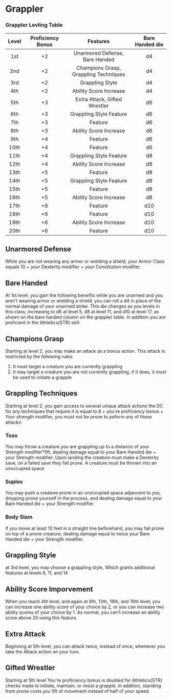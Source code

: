 # Grappler

### Grappler Levling Table

Level | Proficiency Bonus | Features | Bare Handed die
:---: | :---: | :---: | :---:
1st | +2 | Unarmored Defense, Bare Handed | d4
2nd | +2 | Champions Grasp, Grappling Techniques | d4
3rd | +2 | Grappling Style | d4
4th | +2 | Ability Score Increase | d4
5th | +3 | Extra Attack, Gifted Wrestler | d6
6th | +3 | Grappling Style Feature | d6
7th | +3 | Feature | d6
8th | +3 | Ability Score Increase | d6
9th | +4 | Feature | d6
10th | +4 | Feature | d6
11th | +4 | Grappling Style Feature | d8
12th | +4 | Ability Score Increase | d8
13th | +5 | Feature | d8
14th | +5 | Grappling Style Feature | d8
15th | +5 | Feature | d8
16th | +5 | Ability Score Increase | d8
17th | +6 | Feature | d10
18th | +6 | Feature | d10
19th | +6 | Ability Score Increase | d10
20th | +6 | Feature | d10

## Unarmored Defense

While you are not wearing any armor or wielding a shield, your Armor Class equals 10 + your Dexterity
modifier + your Constitution modifier.

## Bare Handed

At 1st level, you gain the following benefits while you are unarmed
and you aren't wearing armor or wielding a shield, you can roll a d4 in place of the normal damage
of your unarmed strike.	This die changes as you levels in this class, increasing to d6 at level 5,
d8 at level 11,	and d10 at level 17, as shown on the bare handed column on the grappler table. In addition
you are proficient in the Athletics(STR) skill.


## Champions Grasp

Starting at level 2, you may make an attack as a bonus action. This attack is restricted
by the following rules:

1. It must target a creature you are currently grappling
2. It may target a creature you are not currently grappling, if it does, it must be used to initiate a grapple



## Grappling Techniques

Starting at level 2, you gain access to several unique attack actions the DC for any techniques that require it
is equal to 8 + you're proficiency bonus + Your strength modifier, you must not be prone to peform any of these attacks:

### Toss

You may throw a creature you are grappling up to a distance of your Strength modifier*5ft, dealing damage equal
to your Bare Handed die + your Strength modifier. Upon landing the creature must make a Dexterity save, on a failed
save they fall prone. A creature must be thrown into an unoccupied space

### Suplex

You may push a creature prone in an unoccupied space adjancent to you, dropping prone yourself in the process,
and dealing damage equal to your Bare Handed die + your Strength modifier.

### Body Slam

If you move at least 10 feet in a straight line beforehand, you may fall prone on top of a prone creature, dealing
damage equal to twice your Bare Handed die + your Strength modifier.

## Grappling Style

at 3rd level, you may choose a grappling style, Which grants additional features at levels 6, 11, and 14

## Ability Score Imporvement

When you reach 4th level, and again at 8th, 12th, 16th, and 19th level, you can increase one ability 
score of your choice by 2, or you can increase two ability scores of your choice by 1. As normal, 
you can't increase an ability score above 20 using this feature.

## Extra Attack

Beginning at 5th level, you can attack twice, instead of once, whenever you take the Attack action on your turn.

## Gifted Wrestler

Starting at 5th level You're proficiency bonus is doubled for Athletics(STR) checks made to initiate,
maintain, or resist a grapple. In addition, standing from prone costs you 5ft of movement instead of half of your
speed.


